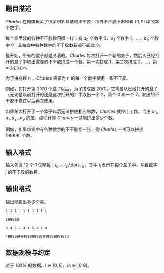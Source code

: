 ## 题目描述

$Charles$ 在商店里买了很多很多盒装的不干胶，所有不干胶上都印着 $[0,9]$ 中的某个数字。

每个盒里装的各种不干胶数目都一样：有 $a_0$ 个数字 $0$，$a_1$ 个数字 $1$，…，$a_9$ 个数字 $9$，且每盒中各种数字的不干胶数目都不超过 $9$。

最开始，所有的盒子都是关着的。$Charles$ 每次打开一个新的盒子，然后从已经打开的盒子中取出需要的不干胶拼成一个数，第一次拼成 $1$，第二次拼成 $2$，$\dots$，第 $n$ 次拼成 $n$。

为了拼成数 $n$ ，$Charles$ 需要为 $n$ 的每一个数字使用一张不干胶。

例如，在打开第 $2070$ 个盒子以后，为了拼成数 $2070$，它需要从已经打开的盒子（无论是以前打开的还是这次打开的）中取出一个 $2$，两个 $0$ 和一个 $7$。取出的不干胶不能在以后再次使用。

如果某次打开了一个盒子以后无法拼成相应的数，$Charles$ 就停止工作。给出 $a_0,a_1,a_2…a_9$ 的值，编程计算 $Charles$ 一共能拼出多少个数。

例如，如果每盒中有各种数字的不干胶恰一张，则 $Charles$ 一共可以拼出 $199990$ 个数。

## 输入格式

输入包含 $10$ 个 $1$ 位整数：$i_0, i_1, i_2,$\dots$, i_9$，其中 $i_j$ 表示在每个盒子中，写着数字 $j$ 的不干胶的数目。

## 输出格式

输出能拼出多少个数。



```input1
1 1 1 1 1 1 1 1 1 1
```


```output1
199990
```


```input2
3 4 5 4 3 4 5 4 3 4
```


```output2
49999999499999999949999999973
```

## 数据规模与约定

对于 $100\%$ 的数据，$i\in[0,9]$，$a_i\in[0,9]$。